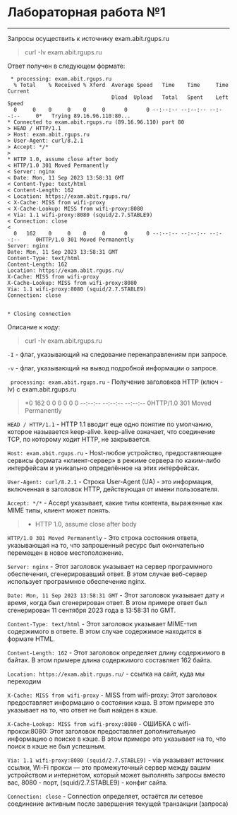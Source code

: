 # Лабораторная работа №1
___
Запросы осуществить к источнику exam.abit.rgups.ru

> curl -Iv exam.abit.rgups.ru

Ответ получен в следующем формате:


~~~
 * processing: exam.abit.rgups.ru
  % Total    % Received % Xferd  Average Speed   Time    Time     Time  Current
                                 Dload  Upload   Total   Spent    Left  Speed
  0     0    0     0    0     0      0      0 --:--:-- --:--:-- --:--:--     0*   Trying 89.16.96.110:80...
* Connected to exam.abit.rgups.ru (89.16.96.110) port 80
> HEAD / HTTP/1.1
> Host: exam.abit.rgups.ru
> User-Agent: curl/8.2.1
> Accept: */*
>
* HTTP 1.0, assume close after body
< HTTP/1.0 301 Moved Permanently
< Server: nginx
< Date: Mon, 11 Sep 2023 13:58:31 GMT
< Content-Type: text/html
< Content-Length: 162
< Location: https://exam.abit.rgups.ru/
< X-Cache: MISS from wifi-proxy
< X-Cache-Lookup: MISS from wifi-proxy:8080
< Via: 1.1 wifi-proxy:8080 (squid/2.7.STABLE9)
< Connection: close
<
  0   162    0     0    0     0      0      0 --:--:-- --:--:-- --:--:--     0HTTP/1.0 301 Moved Permanently
Server: nginx
Date: Mon, 11 Sep 2023 13:58:31 GMT
Content-Type: text/html
Content-Length: 162
Location: https://exam.abit.rgups.ru/
X-Cache: MISS from wifi-proxy
X-Cache-Lookup: MISS from wifi-proxy:8080
Via: 1.1 wifi-proxy:8080 (squid/2.7.STABLE9)
Connection: close


* Closing connection

~~~
Описание к коду:

> curl -Iv exam.abit.rgups.ru 

`-I` - флаг, указывающий на следование перенаправлениям при запросе.

`-v` - флаг, указывающий на вывод подробной информации о запросе.

` processing: exam.abit.rgups.ru` - Получение заголовков HTTP (ключ -Iv) с exam.abit.rgups.ru

  >*0   162    0     0    0     0      0      0 --:--:-- --:--:-- --:--:--     0HTTP/1.0 301 Moved Permanently

`HEAD / HTTP/1.1` - HTTP 1.1 вводит еще одно понятие по умолчанию, которое называется keep-alive. keep-alive означает, что соединение TCP, по которому ходит HTTP, не закрывается.

`Host: exam.abit.rgups.ru` - Host-любое устройство, предоставляющее сервисы формата «клиент-сервер» в режиме сервера по каким-либо интерфейсам и уникально определённое на этих интерфейсах.

`User-Agent: curl/8.2.1` - Строка User-Agent (UA) - это информация, включенная в заголовок HTTP, действующая от имени пользователя.

`Accept: */*` - Accept указывает, какие типы контента, выраженные как MIME типы, клиент может понять. 

>* HTTP 1.0, assume close after body

`HTTP/1.0 301 Moved Permanently` - Это строка состояния ответа, указывающая на то, что запрошенный ресурс был окончательно перемещен в новое местоположение.

`Server: nginx` - Этот заголовок указывает на сервер программного обеспечения, сгенерировавший ответ. В этом случае веб-сервер использует программное обеспечение nginx.

`Date: Mon, 11 Sep 2023 13:58:31 GMT` - Этот заголовок указывает дату и время, когда был сгенерирован ответ. В этом примере ответ был сгенерирован 11 сентября 2023 года в 13:58:31 по GMT.

`Content-Type: text/html` - Этот заголовок указывает MIME-тип содержимого в ответе. В этом случае содержимое находится в формате HTML.

`Content-Length: 162` - Этот заголовок определяет длину содержимого в байтах. В этом примере длина содержимого составляет 162 байта.

`Location: https://exam.abit.rgups.ru/` - ссылка на сайт, куда мы переходим

`X-Cache: MISS from wifi-proxy` - MISS from wifi-proxy: Этот заголовок предоставляет информацию о состоянии кэша. В этом примере это указывает на то, что ответ не был найден в кэше.

`X-Cache-Lookup: MISS from wifi-proxy:8080` - ОШИБКА с wifi-прокси:8080: Этот заголовок предоставляет дополнительную информацию о поиске в кэше. В этом примере это указывает на то, что поиск в кэше не был успешным.

`Via: 1.1 wifi-proxy:8080 (squid/2.7.STABLE9)` - via указывает источник ссылки, Wi-Fi прокси — это промежуточный сервер между вашим устройством и интернетом, который может выполнять запросы вместо вас, 8080 - порт, (squid/2.7.STABLE9) - конфиг сайта.

`Connection: close` - Connection определяет, остаётся ли сетевое соединение активным после завершения текущей транзакции (запроса)
